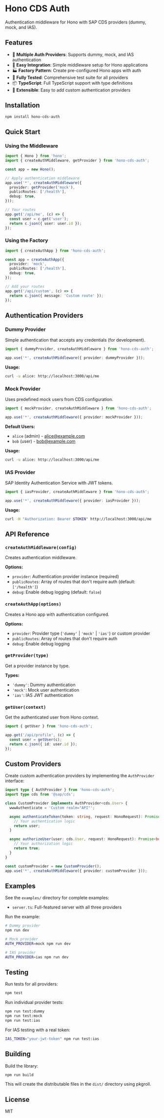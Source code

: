 # Hono CDS Auth

Authentication middleware for Hono with SAP CDS providers (dummy, mock, and IAS).

## Features

- 🔐 **Multiple Auth Providers**: Supports dummy, mock, and IAS authentication
- 🚀 **Easy Integration**: Simple middleware setup for Hono applications
- 🏭 **Factory Pattern**: Create pre-configured Hono apps with auth
- 🧪 **Fully Tested**: Comprehensive test suite for all providers
- 📦 **TypeScript**: Full TypeScript support with type definitions
- 🔧 **Extensible**: Easy to add custom authentication providers

## Installation

```bash
npm install hono-cds-auth
```

## Quick Start

### Using the Middleware

```typescript
import { Hono } from 'hono';
import { createAuthMiddleware, getProvider } from 'hono-cds-auth';

const app = new Hono();

// Apply authentication middleware
app.use('*', createAuthMiddleware({
  provider: getProvider('mock'),
  publicRoutes: ['/health'],
  debug: true,
}));

// Your routes
app.get('/api/me', (c) => {
  const user = c.get('user');
  return c.json({ user: user.id });
});
```

### Using the Factory

```typescript
import { createAuthApp } from 'hono-cds-auth';

const app = createAuthApp({
  provider: 'mock',
  publicRoutes: ['/health'],
  debug: true,
});

// Add your routes
app.get('/api/custom', (c) => {
  return c.json({ message: 'Custom route' });
});
```

## Authentication Providers

### Dummy Provider

Simple authentication that accepts any credentials (for development).

```typescript
import { dummyProvider, createAuthMiddleware } from 'hono-cds-auth';

app.use('*', createAuthMiddleware({ provider: dummyProvider }));
```

**Usage:**
```bash
curl -u alice: http://localhost:3000/api/me
```

### Mock Provider

Uses predefined mock users from CDS configuration.

```typescript
import { mockProvider, createAuthMiddleware } from 'hono-cds-auth';

app.use('*', createAuthMiddleware({ provider: mockProvider }));
```

**Default Users:**
- `alice` (admin) - alice@example.com
- `bob` (user) - bob@example.com

**Usage:**
```bash
curl -u alice: http://localhost:3000/api/me
```

### IAS Provider

SAP Identity Authentication Service with JWT tokens.

```typescript
import { iasProvider, createAuthMiddleware } from 'hono-cds-auth';

app.use('*', createAuthMiddleware({ provider: iasProvider }));
```

**Usage:**
```bash
curl -H "Authorization: Bearer $TOKEN" http://localhost:3000/api/me
```

## API Reference

### `createAuthMiddleware(config)`

Creates authentication middleware.

**Options:**
- `provider`: Authentication provider instance (required)
- `publicRoutes`: Array of routes that don't require auth (default: `['/health']`)
- `debug`: Enable debug logging (default: `false`)

### `createAuthApp(options)`

Creates a Hono app with authentication configured.

**Options:**
- `provider`: Provider type (`'dummy'` | `'mock'` | `'ias'`) or custom provider
- `publicRoutes`: Array of routes that don't require auth
- `debug`: Enable debug logging

### `getProvider(type)`

Get a provider instance by type.

**Types:**
- `'dummy'`: Dummy authentication
- `'mock'`: Mock user authentication
- `'ias'`: IAS JWT authentication

### `getUser(context)`

Get the authenticated user from Hono context.

```typescript
import { getUser } from 'hono-cds-auth';

app.get('/api/profile', (c) => {
  const user = getUser(c);
  return c.json({ id: user.id });
});
```

## Custom Providers

Create custom authentication providers by implementing the `AuthProvider` interface:

```typescript
import type { AuthProvider } from 'hono-cds-auth';
import type cds from '@sap/cds';

class CustomProvider implements AuthProvider<cds.User> {
  wwwAuthenticate = 'Custom realm="API"';

  async authenticateToken(token: string, request: HonoRequest): Promise<cds.User | null> {
    // Your authentication logic
    return user;
  }

  async authorizeUser(user: cds.User, request: HonoRequest): Promise<boolean> {
    // Your authorization logic
    return true;
  }
}

const customProvider = new CustomProvider();
app.use('*', createAuthMiddleware({ provider: customProvider }));
```

## Examples

See the `examples/` directory for complete examples:

- `server.ts`: Full-featured server with all three providers

Run the example:

```bash
# Dummy provider
npm run dev

# Mock provider
AUTH_PROVIDER=mock npm run dev

# IAS provider
AUTH_PROVIDER=ias npm run dev
```

## Testing

Run tests for all providers:

```bash
npm test
```

Run individual provider tests:

```bash
npm run test:dummy
npm run test:mock
npm run test:ias
```

For IAS testing with a real token:

```bash
IAS_TOKEN="your-jwt-token" npm run test:ias
```

## Building

Build the library:

```bash
npm run build
```

This will create the distributable files in the `dist/` directory using pkgroll.

## License

MIT
